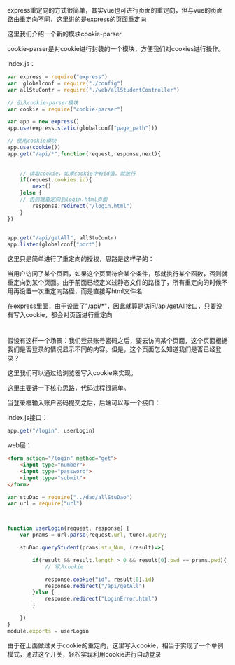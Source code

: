 express重定向的方式很简单，其实vue也可进行页面的重定向，但与vue的页面路由重定向不同，这里讲的是express的页面重定向


这里我们介绍一个新的模块cookie-parser

cookie-parser是对cookie进行封装的一个模块，方便我们对cookies进行操作。


index.js：
```javascript
var express = require("express")
var  globalconf = require("./config")
var allStuContr = require("./web/allStudentController")

// 引入cookie-parser模块
var cookie = require("cookie-parser") 

var app = new express()
app.use(express.static(globalconf["page_path"]))

// 使用cookie模块
app.use(cookie())
app.get("/api/*",function(request,response,next){
    
    
    // 读取cookie，如果cookie中有id值，就放行
    if(request.cookies.id){
        next()
    }else {
    // 否则就重定向到login.html页面
        response.redirect("/login.html")
    }
})

 
app.get("/api/getAll", allStuContr)
app.listen(globalconf["port"])
```

这里只是简单进行了重定向的授权，思路是这样子的：

当用户访问了某个页面，如果这个页面符合某个条件，那就执行某个函数，否则就重定向到某个页面。由于前面已经定义过静态文件的路径了，所有重定向的时候不用再设置一次重定向路径，而是直接写html文件名

在express里面，由于设置了"/api/*"，因此就算是访问/api/getAll接口，只要没有写入cookie，都会对页面进行重定向

#

假设有这样一个场景：我们登录账号密码之后，要去访问某个页面，这个页面根据我们是否登录的情况显示不同的内容。但是，这个页面怎么知道我们是否已经登录？

这里我们可以通过给浏览器写入cookie来实现。

这里主要讲一下核心思路，代码过程很简单。

当登录框输入账户密码提交之后，后端可以写一个接口：

index.js接口：

```javascript
app.get("/login", userLogin)
```



web层：

```html
<form action="/login" method="get">
    <input type="number">
    <input type="password">
    <input type="submit">
</form>
```

```javascript
var stuDao = require("../dao/allStuDao")
var url = require("url")



function userLogin(request, response) {
    var prams = url.parse(request.url, ture).query;

    stuDao.queryStudent(prams.stu_Num, (result)=>{

        if(result && result.length > 0 && result[0].pwd == prams.pwd){
            // 写入cookie

            response.cookie("id", result[0].id)
            response.redirect("/api/getAll")
        }else {
            response.redirect("LoginError.html")
        }

    })
}
module.exports = userLogin
```

由于在上面做过关于cookie的重定向，这里写入cookie，相当于实现了一个单例模式，通过这个开关，轻松实现利用cookie进行自动登录
